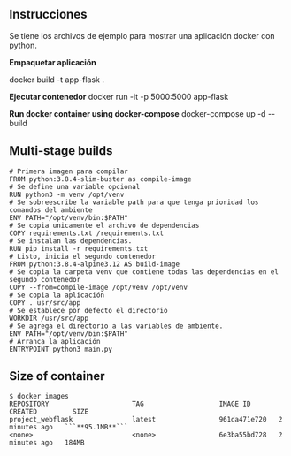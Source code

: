 ## Instrucciones 
Se tiene los archivos de ejemplo para mostrar una aplicación docker con python. 

**Empaquetar aplicación**

docker build -t app-flask .

**Ejecutar contenedor**
docker run -it -p 5000:5000 app-flask

**Run docker container using docker-compose**
docker-compose up -d --build


## Multi-stage builds 

```
# Primera imagen para compilar 
FROM python:3.8.4-slim-buster as compile-image
# Se define una variable opcional
RUN python3 -m venv /opt/venv
# Se sobreescribe la variable path para que tenga prioridad los comandos del ambiente
ENV PATH="/opt/venv/bin:$PATH"
# Se copia unicamente el archivo de dependencias 
COPY requirements.txt /requirements.txt
# Se instalan las dependencias.
RUN pip install -r requirements.txt
# Listo, inicia el segundo contenedor 
FROM python:3.8.4-alpine3.12 AS build-image
# Se copia la carpeta venv que contiene todas las dependencias en el segundo contenedor
COPY --from=compile-image /opt/venv /opt/venv
# Se copia la aplicación
COPY . usr/src/app
# Se establece por defecto el directorio 
WORKDIR /usr/src/app
# Se agrega el directorio a las variables de ambiente.
ENV PATH="/opt/venv/bin:$PATH"
# Arranca la aplicación
ENTRYPOINT python3 main.py
```

## Size of container
```
$ docker images
REPOSITORY                     TAG                   IMAGE ID       CREATED         SIZE
project_webflask               latest                961da471e720   2 minutes ago   ```**95.1MB**```
<none>                         <none>                6e3ba55bd728   2 minutes ago   184MB
```